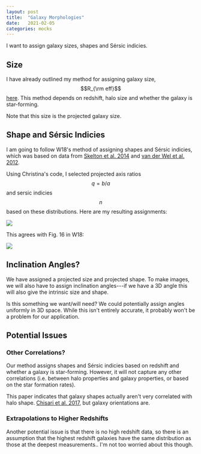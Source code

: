 ```yaml
---
layout: post
title:  "Galaxy Morphologies"
date:   2021-02-05
categories: mocks
---
```


I want to assign galaxy sizes, shapes and Sérsic indicies.

## Size

I have already outlined my method for assigning galaxy size, $$R_{\rm eff}$$ <a href="https://ndrakos.github.io/blog/mocks/Galaxy_Sizes_Part_II/">here</a>. This method depends on redshift, halo size and whether the galaxy is star-forming.

Note that this size is the projected galaxy size.

## Shape and Sérsic Indicies

I am going to follow W18's method of assigning shapes and Sérsic indicies, which was based on data from <a href="https://ui.adsabs.harvard.edu/abs/2014ApJS..214...24S/abstract">Skelton et al. 2014</a> and <a href="https://ui.adsabs.harvard.edu/abs/2012ApJS..203...24V/abstract">van der Wel et al. 2012</a>.

Using Christina's code, I selected projected axis ratios $$q=b/a$$ and sersic indicies $$n$$ based on these distributions. Here are my resulting assignments:

<img src="{{ site.baseurl }}/assets/plots/20210205_Morphology.png">

This agrees with Fig. 16 in W18:

<img src="{{ site.baseurl }}/assets/plots/20210205_W18Morphology.png">



## Inclination Angles?

We have assigned a projected size and projected shape. To make images, we will also have to assign inclination angles---if we have a 3D angle this will also give the intrinsic size and shape.

Is this something we want/will need? We could potentially assign angles uniformly in 3D space. While this isn't entirely accurate, it probably won't be a problem for our application.


## Potential Issues

### Other Correlations?

Our method assigns shapes and Sérsic indicies based on redshift and whether a galaxy is star-forming. However, it will not capture any other correlations (i.e. between halo properties and galaxy properties, or based on the star formation rates).

This paper indicates that galaxy shapes actually aren't very correlated with halo shape.
<a href="https://ui.adsabs.harvard.edu/abs/2017MNRAS.472.1163C/abstract">Chisari et al. 2017</a>, but galaxy orientations are. 



### Extrapolations to Higher Redshifts

Another potential issue is that there is no high redshift data, so there is an assumption that the highest redshift galaxies have the same distribution as those at the deepest measurements.. I'm not too worried about this though.
